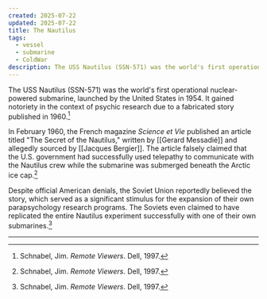 ```yaml
---
created: 2025-07-22
updated: 2025-07-22
title: The Nautilus
tags:
  - vessel
  - submarine
  - ColdWar
description: The USS Nautilus (SSN-571) was the world's first operational nuclear-powered submarine. It became the subject of a fabricated story about telepathy experiments that influenced Soviet psi research.
---
```

The USS Nautilus (SSN-571) was the world's first operational nuclear-powered submarine, launched by the United States in 1954. It gained notoriety in the context of psychic research due to a fabricated story published in 1960.[^1]

In February 1960, the French magazine *Science et Vie* published an article titled "The Secret of the Nautilus," written by [[Gerard Messadié]] and allegedly sourced by [[Jacques Bergier]]. The article falsely claimed that the U.S. government had successfully used telepathy to communicate with the Nautilus crew while the submarine was submerged beneath the Arctic ice cap.[^1]

Despite official American denials, the Soviet Union reportedly believed the story, which served as a significant stimulus for the expansion of their own parapsychology research programs. The Soviets even claimed to have replicated the entire Nautilus experiment successfully with one of their own submarines.[^1]

---

[^1]: Schnabel, Jim. *Remote Viewers*. Dell, 1997.